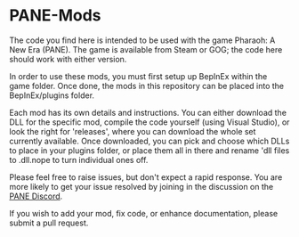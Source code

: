 # PANE-Mods

The code you find here is intended to be used with the game Pharaoh: A New Era (PANE). The game is available from Steam or GOG; the code here should work with either version.

In order to use these mods, you must first setup up BepInEx within the game folder. Once done, the mods in this repository can be placed into the BepInEx/plugins folder.

Each mod has its own details and instructions. You can either download the DLL for the specific mod, compile the code yourself (using Visual Studio), or look the right for 'releases', where you can download the whole set currently available. Once downloaded, you can pick and choose which DLLs to place in your plugins folder, or place them all in there and rename 'dll files to .dll.nope to turn individual ones off.

Please feel free to raise issues, but don't expect a rapid response. You are more likely to get your issue resolved by joining in the discussion on the [PANE Discord](https://discord.com/invite/r69YzYZ).

If you wish to add your mod, fix code, or enhance documentation, please submit a pull request. 